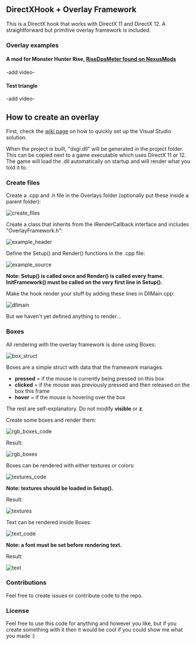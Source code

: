 ## DirectXHook + Overlay Framework
This is a DirectX hook that works with DirectX 11 and DirectX 12. A straightforward but primitive overlay framework is included.

### Overlay examples
#### A mod for Monster Hunter Rise, [RiseDpsMeter found on NexusMods](https://www.nexusmods.com/monsterhunterrise/mods/289)

-add video-

#### Test triangle

-add video-

## How to create an overlay
First, check the [wiki page](https://github.com/techiew/DirectXHook/wiki/How-to-set-up-the-Visual-Studio-solution) on how to quickly set up the Visual Studio solution.

When the project is built, "dxgi.dll" will be generated in the project folder. This can be copied next to a game executable which uses DirectX 11 or 12. The game will load the .dll automatically on startup and will render what you told it to.

### Create files
Create a .cpp and .h file in the Overlays folder (optionally put these inside a parent folder):

![create_files](https://github.com/techiew/DirectXHook/blob/master/pictures/create_files.png)

Create a class that inherits from the IRenderCallback interface and includes "OverlayFramework.h":

![example_header](https://github.com/techiew/DirectXHook/blob/master/pictures/example_header.png)

Define the Setup() and Render() functions in the .cpp file:

![example_source](https://github.com/techiew/DirectXHook/blob/master/pictures/example_source.png)

**Note: Setup() is called once and Render() is called every frame. InitFramework() must be called on the very first line in Setup().**

Make the hook render your stuff by adding these lines in DllMain.cpp:

![dllmain](https://github.com/techiew/DirectXHook/blob/master/pictures/dllmain.png)

But we haven't yet defined anything to render...

### Boxes
All rendering with the overlay framework is done using Boxes:

![box_struct](https://github.com/techiew/DirectXHook/blob/master/pictures/box_struct.png)

Boxes are a simple struct with data that the framework manages.

- **pressed** = if the mouse is currently being pressed on this box
- **clicked** = if the mouse was previously pressed and then released on the box this frame
- **hover** = if the mouse is hovering over the box

The rest are self-explanatory. Do not modify **visible** or **z**.

Create some boxes and render them:

![rgb_boxes_code](https://github.com/techiew/DirectXHook/blob/master/pictures/rgb_boxes_code.png)

Result:

![rgb_boxes](https://github.com/techiew/DirectXHook/blob/master/pictures/rgb_boxes.png)

Boxes can be rendered with either textures or colors:

![textures_code](https://github.com/techiew/DirectXHook/blob/master/pictures/textures_code.png)

**Note: textures should be loaded in Setup().**

Result:

![textures](https://github.com/techiew/DirectXHook/blob/master/pictures/textures.png)

Text can be rendered inside Boxes:

![text_code](https://github.com/techiew/DirectXHook/blob/master/pictures/text_code.png)

**Note: a font must be set before rendering text.**

Result:

![text](https://github.com/techiew/DirectXHook/blob/master/pictures/text.png)

### Contributions
Feel free to create issues or contribute code to the repo.

### License
Feel free to use this code for anything and however you like, but if you create something with it then it would be cool if you could show me what you made :)

